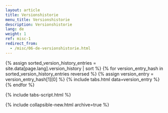 ```yaml
---
layout: article
title: Versionshistorie
menu_title: Versionshistorie
description: Versionshistorie
lang: de
weight: 1
ref: misc-1
redirect_from:
  - /misc/06-de-versionshistorie.html
---
```


{% assign sorted_version_history_entries = site.data[page.lang].version_history | sort %}
{% for version_entry_hash in sorted_version_history_entries reversed %}
  {% assign version_entry = version_entry_hash[1][0] %}
  {% include tabs.html data=version_entry %}
{% endfor %}

{% include tabs-script.html %}

{% include collapsible-new.html archive=true %}
